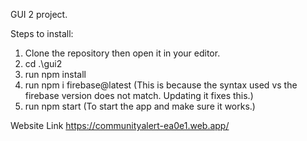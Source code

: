 GUI 2 project.

Steps to install:
1. Clone the repository then open it in your editor.
2. cd .\gui2
3. run npm install
4. run npm i firebase@latest (This is because the syntax used vs the firebase version does not match. Updating it fixes this.)
5. run npm start (To start the app and make sure it works.)

Website Link
https://communityalert-ea0e1.web.app/
